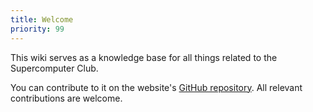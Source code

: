 ```yaml
---
title: Welcome
priority: 99
---
```


This wiki serves as a knowledge base for all things related to the Supercomputer Club.

You can contribute to it on the website's [GitHub repository](https://github.com/aalborg-supercomputer-klubben/website/tree/master/src/content/wiki). All relevant contributions are welcome.
